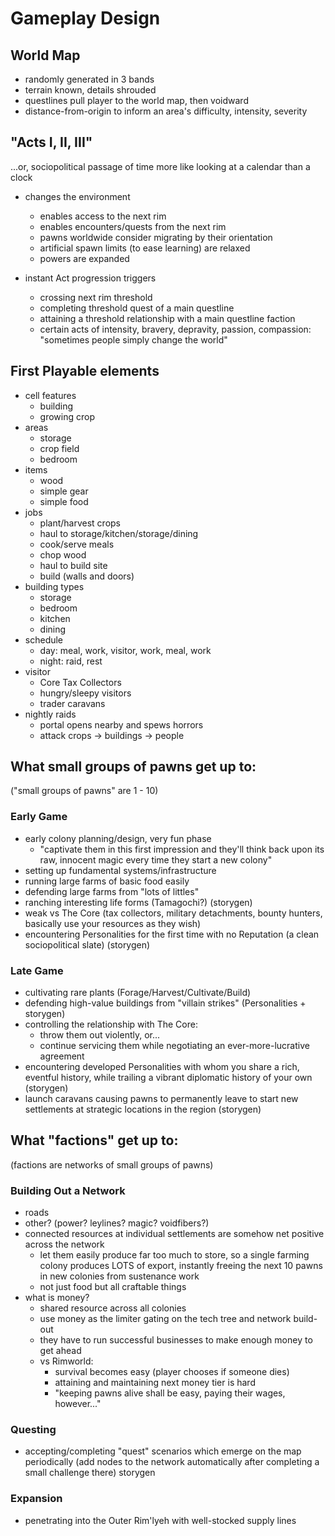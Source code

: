 # Gameplay Design

## World Map

- randomly generated in 3 bands
- terrain known, details shrouded
- questlines pull player to the world map, then voidward
- distance-from-origin to inform an area's difficulty, intensity, severity


## "Acts I, II, III"
...or, sociopolitical passage of time
more like looking at a calendar than a clock

- changes the environment
  - enables access to the next rim
  - enables encounters/quests from the next rim
  - pawns worldwide consider migrating by their orientation
  - artificial spawn limits (to ease learning) are relaxed
  - powers are expanded

- instant Act progression triggers
  - crossing next rim threshold
  - completing threshold quest of a main questline
  - attaining a threshold relationship with a main questline faction
  - certain acts of intensity, bravery, depravity, passion, compassion: "sometimes people simply change the world"


## First Playable elements

- cell features
  - building
  - growing crop
- areas
  - storage
  - crop field
  - bedroom
- items
  - wood
  - simple gear
  - simple food
- jobs
  - plant/harvest crops
  - haul to storage/kitchen/storage/dining
  - cook/serve meals
  - chop wood
  - haul to build site
  - build (walls and doors)
- building types
  - storage
  - bedroom
  - kitchen
  - dining
- schedule
  - day: meal, work, visitor, work, meal, work
  - night: raid, rest
- visitor
  - Core Tax Collectors
  - hungry/sleepy visitors
  - trader caravans
- nightly raids
  - portal opens nearby and spews horrors
  - attack crops -> buildings -> people


## What small groups of pawns get up to:
("small groups of pawns" are 1 - 10)

### Early Game
- early colony planning/design, very fun phase
  - "captivate them in this first impression and they'll think back upon its raw, innocent magic every time they start a new colony"
- setting up fundamental systems/infrastructure
- running large farms of basic food easily
- defending large farms from "lots of littles"
- ranching interesting life forms (Tamagochi?) (storygen)
- weak vs The Core (tax collectors, military detachments, bounty hunters, basically use your resources as they wish)
- encountering Personalities for the first time with no Reputation (a clean sociopolitical slate) (storygen)

### Late Game
- cultivating rare plants (Forage/Harvest/Cultivate/Build)
- defending high-value buildings from "villain strikes" (Personalities + storygen)
- controlling the relationship with The Core:
  - throw them out violently, or...
  - continue servicing them while negotiating an ever-more-lucrative agreement
- encountering developed Personalities with whom you share a rich, eventful history, while trailing a vibrant diplomatic history of your own (storygen)
- launch caravans causing pawns to permanently leave to start new settlements at strategic locations in the region (storygen)


## What "factions" get up to:
(factions are networks of small groups of pawns)

### Building Out a Network
  - roads
  - other? (power? leylines? magic? voidfibers?)
  - connected resources at individual settlements are somehow net positive across the network
    - let them easily produce far too much to store, so a single farming colony produces LOTS of export, instantly freeing the next 10 pawns in new colonies from sustenance work
    - not just food but all craftable things
  - what is money?
    - shared resource across all colonies
    - use money as the limiter gating on the tech tree and network build-out
    - they have to run successful businesses to make enough money to get ahead
    - vs Rimworld:
      - survival becomes easy (player chooses if someone dies)
      - attaining and maintaining next money tier is hard
      - "keeping pawns alive shall be easy, paying their wages, however..."

### Questing
  - accepting/completing "quest" scenarios which emerge on the map periodically (add nodes to the network automatically after completing a small challenge there) storygen

### Expansion
  - penetrating into the Outer Rim'lyeh with well-stocked supply lines
